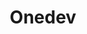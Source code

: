 ---
draft: false
title: Onedev
content:
  id: onedev
  name: Onedev
  logo: /images/development/dev-tools/onedev/logo.png
  website: https://onedev.io/
  iframe_website: /website-iframe/development/dev-tools/onedev
  dashboardImage: /images/development/dev-tools/onedev/screenshot-1.jpg
  short_description: OneDev is an open-source all-in-one DevOps platform.
  description: OneDev is an all-in-one DevOps platform that features Git repository management with language-aware code search, issue management with custom states and fields, and a docker-first Kubernetes native build/CI engine. An alternative to GitLab, it is easier to use and maintain, with lots of unique features
  features:
    - title: Docker-first Kubernetes native build farm
      description: OneDev has out-of-the-box CI/CD capability with Docker. It's easy to scale up to run massive jobs as pods in Kubernetes. There is transparent support for Linux and Windows containers.
    - title: Effortless agent maintenance
      description: If you do not have Kubernetes clusters, or want to run CI/CD jobs outside Docker, agents can be installed on remote machines to set up your build farm. The OneDev server will push updates to agents automatically to make agent maintenance effortless.
    - title: Set up CI/CD easily
      description: CI/CD configuration is defined in a Yaml file together with your code. OneDev provides a GUI to generate the file without any learning curve.
    - title: Flexible Build Workflow and Pipeline
      description: With OneDev, you can conditional build parameters, create matrix builds by combining different parameters, connect jobs to create pipelines, run jobs concurrently to speed up processing, and run jobs automatically on certain events, or manually via authorized users.
  screenshots:
    - /images/development/dev-tools/onedev/screenshot-1.jpg
    - /images/development/dev-tools/onedev/screenshot-2.jpg
---